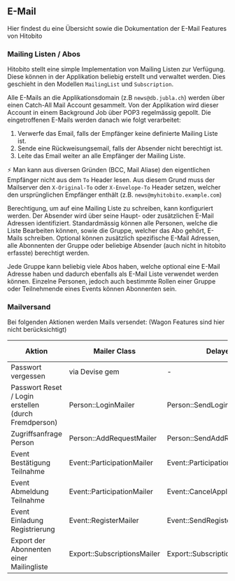 ## E-Mail

Hier findest du eine Übersicht sowie die Dokumentation der E-Mail Features von Hitobito

### Mailing Listen / Abos

Hitobito stellt eine simple Implementation von Mailing Listen zur Verfügung. Diese können in der 
Applikation beliebig erstellt und verwaltet werden. Dies geschieht in den Modellen `MailingList` 
und `Subscription`. 

Alle E-Mails an die Applikationsdomain (z.B `news@db.jubla.ch`) werden über einen Catch-All Mail Account gesammelt. Von der Applikation wird dieser Account in einem Background Job über POP3 regelmässig gepollt. Die eingetroffenen E-Mails werden danach wie folgt verarbeitet:

1. Verwerfe das Email, falls der Empfänger keine definierte Mailing Liste ist.
1. Sende eine Rückweisungsemail, falls der Absender nicht berechtigt ist.
1. Leite das Email weiter an alle Empfänger der Mailing Liste.

⚡ Man kann aus diversen Gründen (BCC, Mail Aliase) den eigentlichen Empfänger nicht aus dem `To` Header lesen. Aus diesem Grund muss der Mailserver den `X-Original-To` oder `X-Envelope-To` Header setzen, welcher den ursprünglichen Empfänger enthält (z.B. `news@myhitobito.example.com`)

Berechtigung, um auf eine Mailing Liste zu schreiben, kann konfiguriert werden. Der Absender wird über seine Haupt- oder zusätzlichen E-Mail Adressen identifiziert. Standardmässig können alle Personen, welche die Liste Bearbeiten können, sowie die Gruppe, welcher das Abo gehört, E-Mails schreiben. Optional können zusätzlich spezifische E-Mail Adressen, alle Abonnenten der Gruppe oder beliebige Absender (auch nicht in hitobito erfasste) berechtigt werden. 

Jede Gruppe kann beliebig viele Abos haben, welche optional eine E-Mail Adresse 
haben und dadurch ebenfalls als E-Mail Liste verwendet werden können. Einzelne Personen, jedoch auch 
bestimmte Rollen einer Gruppe oder Teilnehmende eines Events können Abonnenten sein.

### Mailversand

Bei folgenden Aktionen werden Mails versendet: (Wagon Features sind hier nicht berücksichtigt)

| Aktion | Mailer Class | DelayedJob | Attachment ? |
| --- | --- | --- | --- |
| Passwort vergessen | via Devise gem | - | nein |
| Passwort Reset / Login erstellen (durch Fremdperson) | Person::LoginMailer | Person::SendLoginJob | nein |
| Zugriffsanfrage Person | Person::AddRequestMailer | Person::SendAddRequestJob | nein |
| Event Bestätigung Teilnahme | Event::ParticipationMailer | Event::ParticipationConfirmationJob | ja |
| Event Abmeldung Teilnahme | Event::ParticipationMailer | Event::CancelApplicationJob | nein |
| Event Einladung Registrierung | Event::RegisterMailer | Event::SendRegisterLoginJob | nein |
| Export der Abonnenten einer Mailingliste| Export::SubscriptionsMailer | Export::SubscriptionsJob | ja |
